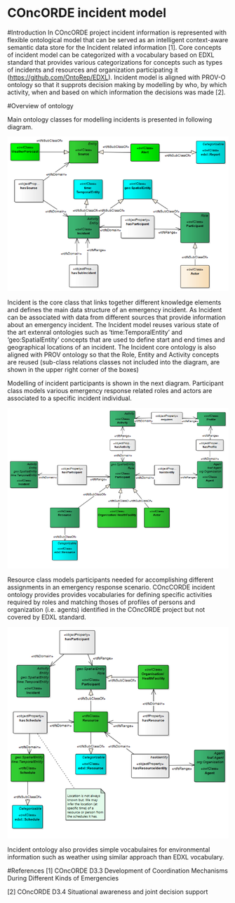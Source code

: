 # COncORDE incident model

#Introduction
In COncORDE project incident information is represented with flexible ontological model that can be served as an intelligent context-aware semantic data store for the Incident related information [1].  Core concepts of incident model can be categorized with a vocabulary based on EDXL standard that provides various categorizations for concepts such as types of incidents and resources and organization participating it (https://github.com/OntoRep/EDXL). Incident model is aligned with PROV-O ontology so that it supprots decision making by modelling by who, by which activity, when and based on which information the decisions was made [2].

#Overview of ontology

Main ontology classes for modelling incidents is presented in following diagram.

![Incident model](https://raw.githubusercontent.com/OntoRep/COncORDE/master/EA8.png)

Incident is the core class that links together different knowledge elements and defines the main data structure of an emergency incident. As Incident can be associated with data from different sources that provide information about an emergency incident. The Incident model reuses various state of the art extenral ontologies such as ‘time:TemporalEntity’ and ‘geo:SpatialEntity’ concepts that are used to define start and end times and geographical locations of an incident.  The Incident core ontology is also aligned with PROV ontology so that the Role, Entity and Activity concepts are reused (sub-class relations classes not included into the diagram, are shown in the upper right corner of the boxes)

Modelling of incident participants is shown in the next diagram. Participant class models various emergency response related roles and actors are associated to a specific incident individual.  

![Participants](https://raw.githubusercontent.com/OntoRep/COncORDE/master/EA12.png)

Resource class models participants needed for accomplishing different assignments in an emergency response scenario. COncCORDE incident ontology provides provides vocabularies for defining specific activities required by roles and matching thoses of profiles of persons and organization (i.e. agents) identified in the COncORDE project but not covered by EDXL standard. 

![Participants](https://raw.githubusercontent.com/OntoRep/COncORDE/master/EA16.png)

Incident ontology also provides simple vocabulaires for environmental information such as weather using similar approach than EDXL vocabulary.

#References
[1] COncORDE D3.3 Development of Coordination Mechanisms During Different Kinds of Emergencies

[2] COncORDE D3.4 Situational awareness and joint decision support
